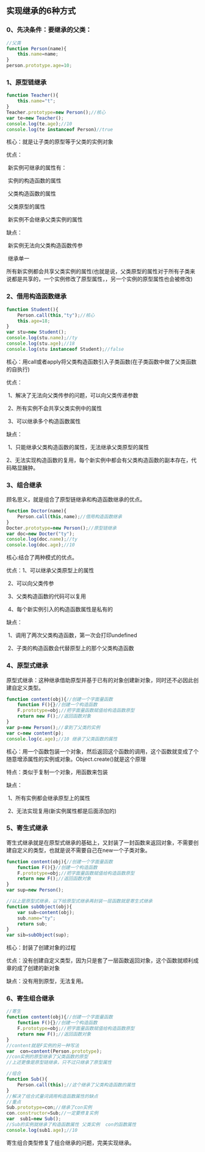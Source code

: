 ## 实现继承的6种方式

### 0、先决条件：要继承的父类：

```js
//父类
function Person(name){
    this.name=name;
}
person.prototype.age=10;
```

### 1、原型链继承

```js
function Teacher(){
    this.name="t";
}
Teacher.prototype=new Person();//核心
var te=new Teacher();
console.log(te.age);//10
console.log(te instanceof Person)//true
```

核心：就是让子类的原型等于父类的实例对象

优点：

​        新实例可继承的属性有：

​                         实例的构造函数的属性

​                         父类构造函数的属性

​                         父类原型的属性

​         新实例不会继承父类实例的属性

 缺点：

​          新实例无法向父类构造函数传参

​          继承单一

​          所有新实例都会共享父类实例的属性(也就是说，父类原型的属性对于所有子类来说都是共享的，一个实例修改了原型属性，，另一个实例的原型属性也会被修改)

 ### 2、借用构造函数继承

```js
function Student(){
    Person.call(this,"ty");//核心
    this.age=18;
}
var stu=new Student();
console.log(stu.name);//ty
console.log(stu.age);//18
console.log(stu instanceof Student);//false
```

核心：用call或者apply将父类构造函数引入子类函数(在子类函数中做了父类函数的自执行)

优点：

​        1、解决了无法向父类传参的问题，可以向父类传递参数

​        2、所有实例不会共享父类实例中的属性

​        3、可以继承多个构造函数属性

 缺点：

​         1、只能继承父类构造函数的属性，无法继承父类原型的属性

​         2、无法实现构造函数的复用，每个新实例中都会有父类构造函数的副本存在，代码略显臃肿。

### 3、组合继承

顾名思义，就是组合了原型链继承和构造函数继承的优点。

```js
function Doctor(name){
    Person.call(this,name);//借用构造函数继承
}
Docter.prototype=new Person();//原型链继承
var doc=new Docter("ty");
console.log(doc.name);//ty
console.log(doc.age);//10
```

核心:结合了两种模式的优点。

优点：1、可以继承父类原型上的属性

​          2、可以向父类传参

​          3、父类构造函数的代码可以复用

​          4、每个新实例引入的构造函数属性是私有的

缺点：

​          1、调用了两次父类构造函数，第一次会打印undefined

​          2、子类的构造函数会代替原型上的那个父类构造函数

### 4、原型式继承

原型式继承：这种继承借助原型并基于已有的对象创建新对象，同时还不必因此创建自定义类型。

```js
function content(obj){//创建一个字面量函数
    function F(){}//创建一个构造函数
    F.prototype=obj;//把字面量函数赋值给构造函数原型
    return new F();//返回函数对象
}
var p=new Person();//拿到了父类的实例
var c=new content(p);
console.log(c.age);//10 继承了父类函数的属性
```

核心：用一个函数包装一个对象，然后返回这个函数的调用，这个函数就变成了个随意增添属性的实例或对象。Object.create()就是这个原理

特点：类似于复制一个对象，用函数来包装

缺点：

​          1、所有实例都会继承原型上的属性

​          2、无法实现复用(新实例属性都是后面添加的)

### 5、寄生式继承

寄生式继承就是在原型式继承的基础上，又封装了一封函数来返回对象，不需要创建自定义的类型，也就是说不需要自己在new一个子类对象。

```js
function content(obj){//创建一个字面量函数
    function F(){}//创建一个构造函数
    F.prototype=obj;//把字面量函数赋值给构造函数原型
    return new F();//返回函数对象
}
var sup=new Person();

//以上是原型式继承，以下给原型式继承再封装一层函数就是寄生式继承
function subObject(obj){
    var sub=content(obj);
    sub.name="ty";
    return sub;
}
var sib=subObject(sup);
```

核心：封装了创建对象的过程

优点：没有创建自定义类型，因为只是套了一层函数返回对象，这个函数就顺利成章的成了创建的新对象

缺点：没有用到原型，无法复用。

### 6、寄生组合继承

```js
//寄生
function content(obj){//创建一个字面量函数
    function F(){}//创建一个构造函数
    F.prototype=obj;//把字面量函数赋值给构造函数原型
    return new F();//返回函数对象
}
//content就是F实例的另一种写法
var  con=content(Person.prototype);
//con实例的原型继承了父类函数的原型
//上述更像是原型链继承，只不过只继承了原型属性

//组合
function Sub(){
    Person.call(this);//这个继承了父类构造函数的属性
}
//解决了组合式量词调用构造函数属性的缺点
//重点
Sub.prototype=con;//继承了con实例
con.constructor=Sub;//一定要修复实例
var  sub1=new Sub();
//Sub的实例就继承了构造函数属性 父类实例  con的函数属性
console.log(sub1.age);//10
```

寄生组合类型修复了组合继承的问题，完美实现继承。

